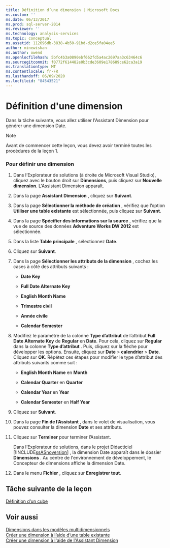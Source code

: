 ```yaml
---
title: Définition d’une dimension | Microsoft Docs
ms.custom: ''
ms.date: 06/13/2017
ms.prod: sql-server-2014
ms.reviewer: ''
ms.technology: analysis-services
ms.topic: conceptual
ms.assetid: 112696db-3838-4b50-91bd-d2ce5fa04ee5
author: minewiskan
ms.author: owend
ms.openlocfilehash: 5bfc4b3a0890ebf662fd5a4ac2697aa3c63464c6
ms.sourcegitcommit: f0772f614482e0b3cde3609e178689ce62ca3a19
ms.translationtype: MT
ms.contentlocale: fr-FR
ms.lasthandoff: 06/09/2020
ms.locfileid: "84543521"
---
```

# <a name="defining-a-dimension"></a>Définition d'une dimension
  Dans la tâche suivante, vous allez utiliser l'Assistant Dimension pour générer une dimension Date.  
  
> [!NOTE]  
>  Avant de commencer cette leçon, vous devez avoir terminé toutes les procédures de la leçon 1.  
  
### <a name="to-define-a-dimension"></a>Pour définir une dimension  
  
1.  Dans l’Explorateur de solutions (à droite de Microsoft Visual Studio), cliquez avec le bouton droit sur **Dimensions**, puis cliquez sur **Nouvelle dimension**. L'Assistant Dimension apparaît.  
  
2.  Dans la page **Assistant Dimension** , cliquez sur **Suivant**.  
  
3.  Dans la page **Sélectionner la méthode de création** , vérifiez que l’option **Utiliser une table existante** est sélectionnée, puis cliquez sur **Suivant**.  
  
4.  Dans la page **Spécifier des informations sur la source** , vérifiez que la vue de source des données **Adventure Works DW 2012** est sélectionnée.  
  
5.  Dans la liste **Table principale** , sélectionnez **Date**.  
  
6.  Cliquez sur **Suivant**.  
  
7.  Dans la page **Sélectionner les attributs de la dimension** , cochez les cases à côté des attributs suivants :  
  
    -   **Date Key**  
  
    -   **Full Date Alternate Key**  
  
    -   **English Month Name**  
  
    -   **Trimestre civil**  
  
    -   **Année civile**  
  
    -   **Calendar Semester**  
  
8.  Modifiez le paramètre de la colonne **Type d’attribut** de l’attribut **Full Date Alternate Key** de **Regular** en **Date**. Pour cela, cliquez sur **Regular** dans la colonne **Type d’attribut** . Puis, cliquez sur la flèche pour développer les options. Ensuite, cliquez sur **Date**  >  **calendrier**  >  **Date**. Cliquez sur **OK**. Répétez ces étapes pour modifier le type d’attribut des attributs suivants comme suit :  
  
    -   **English Month Name** en **Month**  
  
    -   **Calendar Quarter** en **Quarter**  
  
    -   **Calendar Year** en **Year**  
  
    -   **Calendar Semester** en **Half Year**  
  
9. Cliquez sur **Suivant**.  
  
10. Dans la page **Fin de l’Assistant** , dans le volet de visualisation, vous pouvez consulter la dimension **Date** et ses attributs.  
  
11. Cliquez sur **Terminer** pour terminer l’Assistant.  
  
     Dans l’Explorateur de solutions, dans le projet Didacticiel [!INCLUDE[ssASnoversion](../includes/ssasnoversion-md.md)] , la dimension Date apparaît dans le dossier **Dimensions** . Au centre de l'environnement de développement, le Concepteur de dimensions affiche la dimension Date.  
  
12. Dans le menu **Fichier** , cliquez sur **Enregistrer tout**.  
  
## <a name="next-task-in-lesson"></a>Tâche suivante de la leçon  
 [Définition d’un cube](lesson-2-2-defining-a-cube.md)  
  
## <a name="see-also"></a>Voir aussi  
 [Dimensions dans les modèles multidimensionnels](multidimensional-models/dimensions-in-multidimensional-models.md)   
 [Créer une dimension à l’aide d’une table existante](multidimensional-models/create-a-dimension-by-using-an-existing-table.md)   
 [Créer une dimension à l'aide de l'Assistant Dimension](multidimensional-models/create-a-dimension-using-the-dimension-wizard.md)  
  
  
